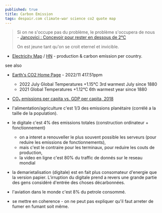 ```yaml
---
published: true
title: Carbon Emission
tags: despair.com climate-war science co2 quote map
---
```

> Si on ne s'occupe pas du problème, le problème s'occupera de nous - [Jancovici : Concevoir pour rester en dessous de 2°C](https://www.youtube.com/watch?v=I3CsL15U-sM) 
> 
> On est jeune tant qu'on se croit eternel et invicible.

- [Electricity Map](https://app.electricitymaps.com/map) / [HN](https://news.ycombinator.com/item?id=37197903) - production & carbon emission per country.

see also
- [Earth's CO2 Home Page](https://www.co2.earth/) - 2022/11 417.51ppm
	- 2022 July Global Temperatures +1.15°C 3rd warmest July since 1880
	- 2021 Global Temperatures +1.12°C 6th warmest year since 1880
- [CO₂ emissions per capita vs. GDP per capita, 2018](https://ourworldindata.org/grapher/co2-emissions-vs-gdp)

- l'alimentation/agriculture c'est 1/3 des emissions planétaire (corrélé a la taille de la population).
- le digitale c'est 4% des emissions totales (construction ordinateur + fonctionnement)
	- on a interet a renouveller le plus souvent possible les serveurs (pour reduire les emissions de fonctionnements),
    - mais c'est le contraire pour les terminaux, pour reduire les couts de production,
	- la video en ligne c'est 80% du traffic de donnés sur le reseau mondial
    
- la demarietalisation (digitale) est en fait plus consomateur d'energie que la version papier. L'irruption du digitale prend a revers une grande partie des gens considéré d'entrée des choses décarbonnées.
- l'aviation dans le monde c'est 8% du petrole consommé.

- se mettre en coherence - on ne peut pas expliquer qu'il faut arreter de fumer en fumant soit même.
